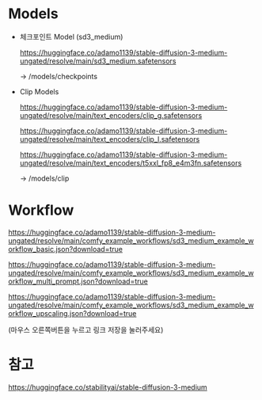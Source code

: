 

# Models

* 체크포인트 Model (sd3_medium)

  <https://huggingface.co/adamo1139/stable-diffusion-3-medium-ungated/resolve/main/sd3_medium.safetensors>  

  -> /models/checkpoints

* Clip Models

  <https://huggingface.co/adamo1139/stable-diffusion-3-medium-ungated/resolve/main/text_encoders/clip_g.safetensors>  

  <https://huggingface.co/adamo1139/stable-diffusion-3-medium-ungated/resolve/main/text_encoders/clip_l.safetensors>  

  <https://huggingface.co/adamo1139/stable-diffusion-3-medium-ungated/resolve/main/text_encoders/t5xxl_fp8_e4m3fn.safetensors>  

  -> /models/clip


# Workflow

  <https://huggingface.co/adamo1139/stable-diffusion-3-medium-ungated/resolve/main/comfy_example_workflows/sd3_medium_example_workflow_basic.json?download=true>

  <https://huggingface.co/adamo1139/stable-diffusion-3-medium-ungated/resolve/main/comfy_example_workflows/sd3_medium_example_workflow_multi_prompt.json?download=true>

  <https://huggingface.co/adamo1139/stable-diffusion-3-medium-ungated/resolve/main/comfy_example_workflows/sd3_medium_example_workflow_upscaling.json?download=true>

  (마우스 오른쪽버튼을 누르고 링크 저장을 눌러주세요)


# 참고

<https://huggingface.co/stabilityai/stable-diffusion-3-medium>
